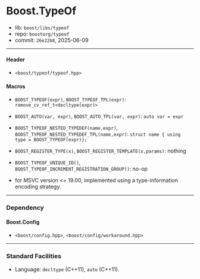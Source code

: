 # Boost.TypeOf

* lib: `boost/libs/typeof`
* repo: `boostorg/typeof`
* commit: `26e22b8`, 2025-06-09

------
#### Header

* `<boost/typeof/typeof.hpp>`

#### Macros

* `BOOST_TYPEOF(expr)`, `BOOST_TYPEOF_TPL(expr)`: `remove_cv_ref_t<decltype(expr)>`
* `BOOST_AUTO(var, expr)`, `BOOST_AUTO_TPL(var, expr)`: `auto var = expr`
* `BOOST_TYPEOF_NESTED_TYPEDEF(name,expr)`, `BOOST_TYPEOF_NESTED_TYPEDEF_TPL(name,expr)`: `struct name { using type = BOOST_TYPEOF(expr)};`
* `BOOST_REGISTER_TYPE(x)`, `BOOST_REGISTER_TEMPLATE(x,params)`: nothing
* `BOOST_TYPEOF_UNIQUE_ID()`, `BOOST_TYPEOF_INCREMENT_REGISTRATION_GROUP()`: no-op

* for MSVC version <= 19.00, implemented using a type-information encoding strategy.

------
### Dependency

#### Boost.Config

* `<boost/config.hpp>`, `<boost/config/workaround.hpp>`

------
### Standard Facilities

* Language: `decltype` (C++11), `auto` (C++11).
